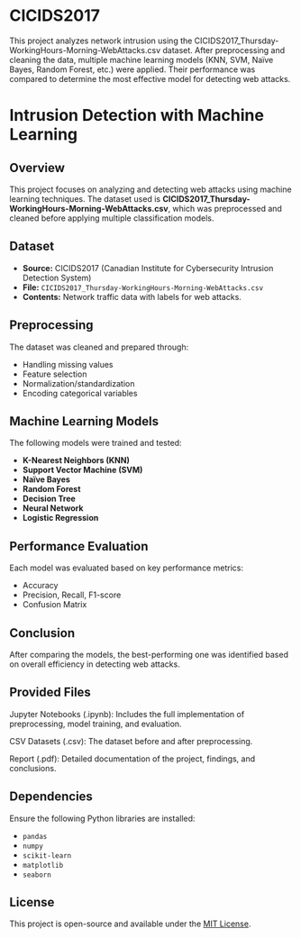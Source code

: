 # CICIDS2017
This project analyzes network intrusion using the CICIDS2017_Thursday-WorkingHours-Morning-WebAttacks.csv dataset. After preprocessing and cleaning the data, multiple machine learning models (KNN, SVM, Naïve Bayes, Random Forest, etc.) were applied. Their performance was compared to determine the most effective model for detecting web attacks.

# Intrusion Detection with Machine Learning

## Overview
This project focuses on analyzing and detecting web attacks using machine learning techniques. The dataset used is **CICIDS2017_Thursday-WorkingHours-Morning-WebAttacks.csv**, which was preprocessed and cleaned before applying multiple classification models.

## Dataset
- **Source:** CICIDS2017 (Canadian Institute for Cybersecurity Intrusion Detection System)
- **File:** `CICIDS2017_Thursday-WorkingHours-Morning-WebAttacks.csv`
- **Contents:** Network traffic data with labels for web attacks.

## Preprocessing
The dataset was cleaned and prepared through:
- Handling missing values
- Feature selection
- Normalization/standardization
- Encoding categorical variables

## Machine Learning Models
The following models were trained and tested:
- **K-Nearest Neighbors (KNN)**
- **Support Vector Machine (SVM)**
- **Naïve Bayes**
- **Random Forest**
- **Decision Tree**
- **Neural Network**
- **Logistic Regression**

## Performance Evaluation
Each model was evaluated based on key performance metrics:
- Accuracy
- Precision, Recall, F1-score
- Confusion Matrix

## Conclusion
After comparing the models, the best-performing one was identified based on overall efficiency in detecting web attacks.

## Provided Files

Jupyter Notebooks (.ipynb): Includes the full implementation of preprocessing, model training, and evaluation.

CSV Datasets (.csv): The dataset before and after preprocessing.

Report (.pdf): Detailed documentation of the project, findings, and conclusions.

## Dependencies
Ensure the following Python libraries are installed:
- `pandas`
- `numpy`
- `scikit-learn`
- `matplotlib`
- `seaborn`

## License
This project is open-source and available under the [MIT License](LICENSE).

